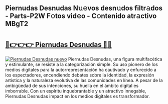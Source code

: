 ## Piernudas Desnudas N𝚞𝚎vos desn𝚞dos filtr𝚊dos - Parts-P2W F𝚘tos vid𝚎o - C𝚘ntenido atr𝚊ctivo MBgT2

# <h2><a href="http://mbczyu.tromn.icu/?c=Piernudas+Desnudas">🔗👉👉👉 Piernudas Desnudas 🔗🔗</a></h2>

[![Piernudas Desnudas nuevo](https://i.imgur.com/pEAQMta.gif)](http://mbczyu.tromn.icu/?c=Piernudas+Desnudas)
Piernudas Desnudas, una figura multifacética y estimulante, se resiste a la categorización simple. Su uso pionero de los medios digitales para la autorrepresentación ha cautivado y enfurecido a los espectadores, encendiendo debates sobre la identidad, la expresión artística y la naturaleza evolutiva de las comunidades en línea. A pesar de la ambigüedad de sus intenciones, su huella en el ámbito digital es imborrable. Con un espíritu inquebrantable y un atractivo innegable, Piernudas Desnudas impact en los medios digitales es transformador.
